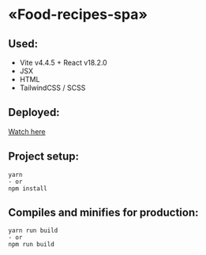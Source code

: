 # «Food-recipes-spa»

## Used:
- Vite v4.4.5 + React v18.2.0
- JSX
- HTML
- TailwindCSS / SCSS
  
## Deployed:
[Watch here](https://nda17.github.io/Food-recipes-spa/)

## Project setup:
```
yarn
- or
npm install
```

## Compiles and minifies for production:
```
yarn run build
- or
npm run build
```
